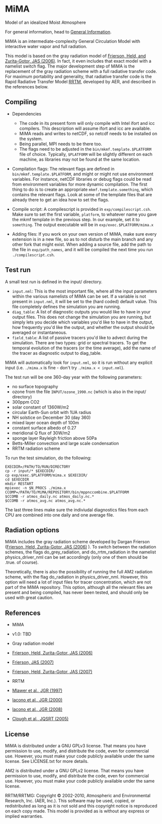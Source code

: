 # MiMA
Model of an idealized Moist Atmosphere

For general information, head to [General Information](GeneralInformation.md).

MiMA is an intermediate-complexity General Circulation Model with interactive water vapor and full radiation.

This model is based on the gray radiation model of [Frierson, Held, and Zurita-Gotor, JAS (2006)](http://journals.ametsoc.org/doi/abs/10.1175/JAS3753.1).
In fact, it even includes that exact model with a namelist switch flag. The major development step of MiMA is the replacement of the gray radiation scheme with a full radiative transfer code. For maximum portability and generality, that radiative transfer code is the Rapid Radiative Transfer Model [RRTM](http://rtweb.aer.com/rrtm_frame.html), developed by AER, and described in the references below.


## Compiling

* Dependencies
  * The code in its present form will only compile with Intel ifort and icc compilers. This description will assume ifort and icc are available.
  * MiMA reads and writes to netCDF, so netcdf needs to be installed on the system.
  * Being parallel, MPI needs to be there too.
  * The flags need to be adjusted in the `bin/mkmf.template.$PLATFORM` file of choice. Typically, `$PLATFORM` will be slightly different on each machine, as libraries may not be found at the same location.

* Compilation flags: The relevant flags are defined in `bin/mkmf.template.$PLATFORM`, and might or might not use environment variables. For instance, netCDF libraries or debug flags could be read from environment variables for more dynamic compilation. The first thing to do is to create an appropriate `mkmf.template.something`, which contains the relevant flags. Look at some of the template files that are already there to get an idea how to set the flags.

* Compile script: A compilescript is provided in `exp/compilescript.csh`. Make sure to set the first variable, `platform`, to whatever name you gave the mkmf template in the previous step. In our example, set it to `something`. The output executable will be in `exp/exec.$PLATFORM/mima.x`

* Adding files: If you work on your own version of MiMA, make sure every extension is in a new file, so as to not disturb the main branch and any other fork that might exist. When adding a source file, add the path to the file in `exp/path_names`, and it will be compiled the next time you run `./compilescript.csh`.



## Test run

A small test run is defined in the input/ directory.
* `input.nml`: This is the most important file, where all the input parameters within the various namelists of MiMA can be set. If a variable is not present in `input.nml`, it will be set to the (hard coded) default value. This file completely defines the simulation you are running.
* `diag_table`: A list of diagnostic outputs you would like to have in your output files. This does not change the simulation you are running, but simply lets you decide which variables you'd like to have in the output, how frequently you'd like the output, and whether the output should be averaged or instantaneous.
* `field_table`: A list of passive tracers you'd like to advect during the simulation. There are two types: grid or spectral tracers. To get the temporal evolution of the tracers (or the time average), add the name of the tracer as diagnostic output to diag_table.

MiMA will automatically look for `input.nml`, so it is run without any explicit input (i.e. ``./mima.x`` is fine - don't try ``./mima.x < input.nml``).

The test run will be one 360-day year with the following parameters:
* no surface topography
* ozone from the file `INPUT/ozone_1990.nc` (which is also in the input/ directory)
* 300ppm CO2
* solar constant of 1360W/m2
* circular Earth-Sun orbit with 1UA radius
* NH solstice on December 30 (day 360)
* mixed layer ocean depth of 100m
* constant surface albedo of 0.27
* meridional Q flux of 30W/m2
* sponge layer Rayleigh friction above 50Pa
* Betts-Miller convection and large scale condensation
* RRTM radiation scheme

To run the test simulation, do the following:
```
EXECDIR=/PATH/TO/RUN/DIRECTORY
cp -r input/* $EXECDIR/
cp exp/exec.$PLATFORM/mima.x $EXECDIR/
cd $EXECDIR
mkdir RESTART
mpiexec -n $N_PROCS ./mima.x
CCOMP=/PATH/TO/MiMA/REPOSITORY/bin/mppnccombine.$PLATFORM
$CCOMB -r atmos_daily.nc atmos_daily.nc.*
$CCOMB -r atmos_avg.nc atmos_avg.nc.*
```
The last three lines make sure the indiviudal diagnostics files from each CPU are combined into one daily and one average file.

## Radiation options

MiMA includes the gray radiation scheme developed by Dargan Frierson ([Frierson, Held, Zurita-Gotor, JAS (2006)](http://journals.ametsoc.org/doi/abs/10.1175/JAS3753.1) ). To switch between the radiation schemes, the flags do_grey_radiation, and do_rrtm_radiation in the namelist physics_driver_nml can be set accordingly (only one of them should be .true. of course). 

Theoretically, there is also the possibility of running the full AM2 radiation scheme, with the flag do_radiation in physics_driver_nml. However, this option will need a lot of input files for tracer concentration, which are not part of the MiMA repository. This option, although all the relevant files are present and being compiled, has never been tested, and should only be used with great caution.

## References

* MiMA

 * v1.0: TBD


* Gray radiation model

 * [Frierson, Held, Zurita-Gotor, JAS (2006)](http://journals.ametsoc.org/doi/abs/10.1175/JAS3753.1)
 * [Frierson, JAS (2007)](http://journals.ametsoc.org/doi/abs/10.1175/JAS3935.1)
 * [Frierson, Held, Zurita-Gotor, JAS (2007)](http://journals.ametsoc.org/doi/abs/10.1175/JAS3913.1)

* RRTM

 * [Mlawer et al., JGR (1997)](http://doi.wiley.com/10.1029/97JD00237)
 * [Iacono et al., JGR (2000)](http://doi.wiley.com/10.1029/2000JD900091)
 * [Iacono et al., JGR (2008)](http://onlinelibrary.wiley.com/doi/10.1029/2008JD009944/abstract)
 * [Clough et al., JQSRT (2005)](http://www.sciencedirect.com/science/article/pii/S0022407304002158)


## License

MiMA is distributed under a GNU GPLv3 license. That means you have permission to use, modify, and distribute the code, even for commercial use. However, you must make your code publicly available under the same license. See LICENSE.txt for more details.

AM2 is distributed under a GNU GPLv2 license. That means you have permission to use, modify, and distribute the code, even for commercial use. However, you must make your code publicly available under the same license.

RRTM/RRTMG: Copyright © 2002-2010, Atmospheric and Environmental Research, Inc. (AER, Inc.). This software
may be used, copied, or redistributed as long as it is not sold and this copyright notice is reproduced
on each copy made. This model is provided as is without any express or implied warranties.
